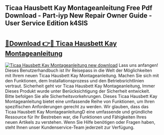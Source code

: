 ## Ticaa Hausbett Kay Montageanleitung Free Pdf Download - Part-iyp New Repair Owner Guide - User Service Edition k4SlS

# <h2><a href="http://df6xe7.blite.top/?on=Ticaa+Hausbett+Kay+Montageanleitung">🔗Download 👉🔴 Ticaa Hausbett Kay Montageanleitung</a></h2>

[![Ticaa Hausbett Kay Montageanleitung new download](https://i.imgur.com/lujVjoI.png)](http://df6xe7.blite.top/?on=Ticaa+Hausbett+Kay+Montageanleitung)
Lass uns anfangen! Dieses Benutzerhandbuch ist Ihr Reisepass in die Welt der Möglichkeiten mit Ihrem neuen Ticaa Hausbett Kay Montageanleitung. Machen Sie sich mit den Funktionen, dem Installationsprozess und den Betriebsrichtlinien vertraut. Sicherheit geht vor Ticaa Hausbett Kay Montageanleitung, Immer Dieses Produkt wurde unter Berücksichtigung der Sicherheit entwickelt. Bitte befolgen Sie alle Sicherheitsvorkehrungen. Dieses Ticaa Hausbett Kay Montageanleitung bietet eine umfassende Reihe von Funktionen, um Ihren spezifischen Anforderungen gerecht zu werden. Wir glauben, dass das Ticaa Hausbett Kay MontageanleitungD eine umfassende und gründliche Ressource für Ihr Bestreben war, die Funktionen und Fähigkeiten Ihres neuen Artikels zu verstehen. Wenn Sie Hilfe benötigen oder Fragen haben, steht Ihnen unser Kundenservice-Team jederzeit zur Verfügung.
